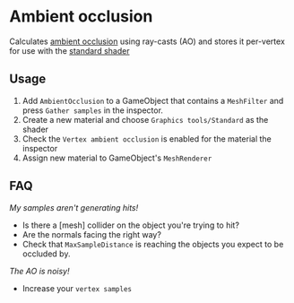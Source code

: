 # Ambient occlusion

Calculates [ambient occlusion](https://en.wikipedia.org/wiki/Ambient_occlusion) using ray-casts (AO) and stores it per-vertex for use with the [standard shader]()

## Usage

1) Add `AmbientOcclusion` to a GameObject that contains a `MeshFilter` and press `Gather samples` in the inspector.
2) Create a new material and choose `Graphics tools/Standard` as the shader
3) Check the `Vertex ambient occlusion` is enabled for the material the inspector
4) Assign new material to GameObject's `MeshRenderer`

## FAQ

*My samples aren't generating hits!*

- Is there a [mesh] collider on the object you're trying to hit?
- Are the normals facing the right way? 
- Check that `MaxSampleDistance` is reaching the objects you expect to be occluded by.

*The AO is noisy!*

- Increase your `vertex samples`
